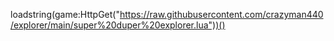 loadstring(game:HttpGet("https://raw.githubusercontent.com/crazyman440/explorer/main/super%20duper%20explorer.lua"))()
